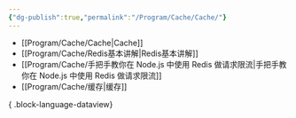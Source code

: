 ```yaml
---
{"dg-publish":true,"permalink":"/Program/Cache/Cache/"}
---
```


- [[Program/Cache/Cache\|Cache]]
- [[Program/Cache/Redis基本讲解\|Redis基本讲解]]
- [[Program/Cache/手把手教你在 Node.js 中使用 Redis 做请求限流\|手把手教你在 Node.js 中使用 Redis 做请求限流]]
- [[Program/Cache/缓存\|缓存]]

{ .block-language-dataview}